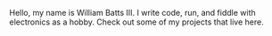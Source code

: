 Hello, my name is William Batts III. I write code, run, and fiddle with electronics as a hobby.
Check out some of my projects that live here.
